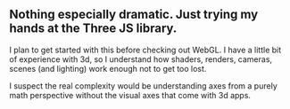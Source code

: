 ## Nothing especially dramatic. Just trying my hands at the Three JS library. 

I plan to get started with this before checking out WebGL. I have a little bit of experience with 3d, so I understand how shaders, renders, cameras, scenes (and lighting) work enough not to get too lost. 

I suspect the real complexity would be understanding axes from a purely math perspective without the visual axes that come with 3d apps.
